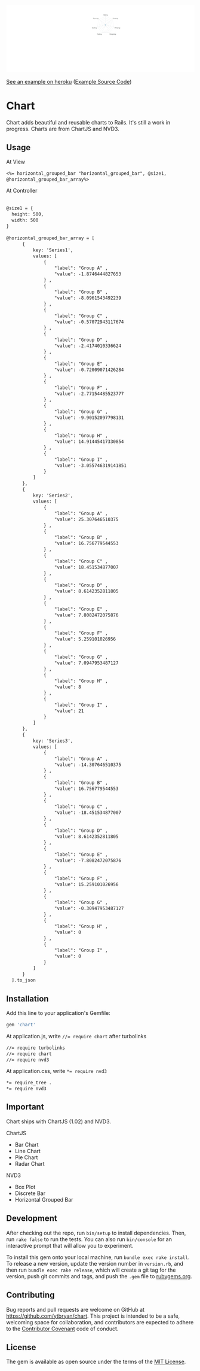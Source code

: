 ![Chart](assets/images/example.gif)

[See an example on heroku](http://chartgemdemo.herokuapp.com) ([Example Source Code](http://github.com/ytbryan/chartdemo))

# Chart
Chart adds beautiful and reusable charts to Rails.
It's still a work in progress. Charts are from ChartJS and NVD3. 

## Usage

At View
```
<%= horizontal_grouped_bar "horizontal_grouped_bar", @size1, @horizontal_grouped_bar_array%>
```

At Controller
```

@size1 = {
  height: 500,
  width: 500
}

@horizontal_grouped_bar_array = [
      {
          key: 'Series1',
          values: [
              {
                  "label": "Group A" ,
                  "value": -1.8746444827653
              } ,
              {
                  "label": "Group B" ,
                  "value": -8.0961543492239
              } ,
              {
                  "label": "Group C" ,
                  "value": -0.57072943117674
              } ,
              {
                  "label": "Group D" ,
                  "value": -2.4174010336624
              } ,
              {
                  "label": "Group E" ,
                  "value": -0.72009071426284
              } ,
              {
                  "label": "Group F" ,
                  "value": -2.77154485523777
              } ,
              {
                  "label": "Group G" ,
                  "value": -9.90152097798131
              } ,
              {
                  "label": "Group H" ,
                  "value": 14.91445417330854
              } ,
              {
                  "label": "Group I" ,
                  "value": -3.055746319141851
              }
          ]
      },
      {
          key: 'Series2',
          values: [
              {
                  "label": "Group A" ,
                  "value": 25.307646510375
              } ,
              {
                  "label": "Group B" ,
                  "value": 16.756779544553
              } ,
              {
                  "label": "Group C" ,
                  "value": 18.451534877007
              } ,
              {
                  "label": "Group D" ,
                  "value": 8.6142352811805
              } ,
              {
                  "label": "Group E" ,
                  "value": 7.8082472075876
              } ,
              {
                  "label": "Group F" ,
                  "value": 5.259101026956
              } ,
              {
                  "label": "Group G" ,
                  "value": 7.0947953487127
              } ,
              {
                  "label": "Group H" ,
                  "value": 8
              } ,
              {
                  "label": "Group I" ,
                  "value": 21
              }
          ]
      },
      {
          key: 'Series3',
          values: [
              {
                  "label": "Group A" ,
                  "value": -14.307646510375
              } ,
              {
                  "label": "Group B" ,
                  "value": 16.756779544553
              } ,
              {
                  "label": "Group C" ,
                  "value": -18.451534877007
              } ,
              {
                  "label": "Group D" ,
                  "value": 8.6142352811805
              } ,
              {
                  "label": "Group E" ,
                  "value": -7.8082472075876
              } ,
              {
                  "label": "Group F" ,
                  "value": 15.259101026956
              } ,
              {
                  "label": "Group G" ,
                  "value": -0.30947953487127
              } ,
              {
                  "label": "Group H" ,
                  "value": 0
              } ,
              {
                  "label": "Group I" ,
                  "value": 0
              }
          ]
      }
  ].to_json

```

## Installation

Add this line to your application's Gemfile:

```ruby
gem 'chart'
```

At application.js, write `//= require chart` after turbolinks

```
//= require turbolinks
//= require chart
//= require nvd3
```

At application.css, write `*= require nvd3`

```
*= require_tree .
*= require nvd3
```

## Important

Chart ships with ChartJS (1.02) and NVD3.

ChartJS
* Bar Chart
* Line Chart
* Pie Chart
* Radar Chart

NVD3
* Box Plot
* Discrete Bar
* Horizontal Grouped Bar

## Development

After checking out the repo, run `bin/setup` to install dependencies. Then, run `rake false` to run the tests. You can also run `bin/console` for an interactive prompt that will allow you to experiment.

To install this gem onto your local machine, run `bundle exec rake install`. To release a new version, update the version number in `version.rb`, and then run `bundle exec rake release`, which will create a git tag for the version, push git commits and tags, and push the `.gem` file to [rubygems.org](https://rubygems.org).

## Contributing

Bug reports and pull requests are welcome on GitHub at https://github.com/ytbryan/chart. This project is intended to be a safe, welcoming space for collaboration, and contributors are expected to adhere to the [Contributor Covenant](contributor-covenant.org) code of conduct.


## License

The gem is available as open source under the terms of the [MIT License](http://opensource.org/licenses/MIT).

